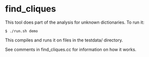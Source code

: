 find_cliques
============

This tool does part of the analysis for unknown dictionaries.  To run it:

    $ ./run.sh demo

This compiles and runs it on files in the testdata/ directory.

See comments in find_cliques.cc for information on how it works.



